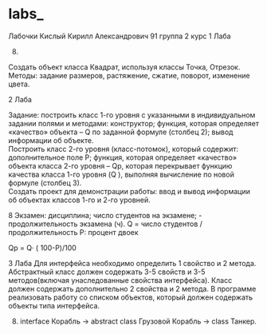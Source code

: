 # labs_
Лабочки
Кислый Кирилл Александрович 91 группа 2 курс
1 Лаба

8.
Создать объект класса Квадрат, используя классы Точка, Отрезок.
Методы: задание размеров, растяжение, сжатие, поворот, изменение цвета.


2 Лаба

Задание: построить класс 1-го уровня с указанными в индивидуальном задании полями и методами: 
конструктор; 
функция, которая определяет «качество» объекта – Q  по заданной формуле (столбец 2); 
вывод информации об объекте.   
Построить класс 2-го уровня (класс-потомок), который содержит: 
дополнительное поле P; 
функция, которая определяет «качество» объекта класса 2-го уровня – Qp, которая перекрывает функцию качества класса 1-го уровня (Q ), выполняя вычисление по новой формуле (столбец 3).  
Создать проект для демонстрации работы: ввод и вывод информации об объектах классов 1-го и 2-го уровней. 

8
Экзамен: 
дисциплина; 
число студентов на экзамене;    - продолжительность экзамена (ч). 
Q = число студентов / продолжительность 
P: процент двоек  
 
Qp = Q· ( 100-Р)/100 


3 Лаба
Для интерфейса необходимо определить 1 свойство и 2 метода. 
Абстрактный класс должен содержать 3-5 свойств и 3-5 методов(включая унаследованные свойства интерфейса). 
Класс должен содержать дополнительно 2 свойства и 2 метода.
В программе реализовать работу со списком объектов, который должен содержать объекты типа интерфейса.

8.  interface Корабль -> abstract class Грузовой Корабль -> class Танкер.
